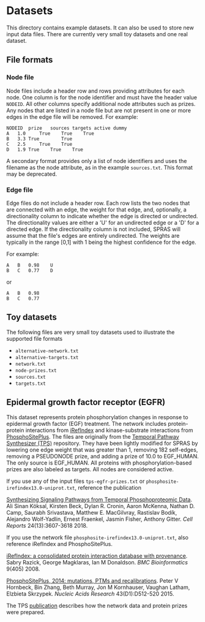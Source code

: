 # Datasets
This directory contains example datasets.
It can also be used to store new input data files.
There are currently very small toy datasets and one real dataset.

## File formats
### Node file
Node files include a header row and rows providing attributes for each node.
One column is for the node identifier and must have the header value `NODEID`.
All other columns specify additional node attributes such as prizes.
Any nodes that are listed in a node file but are not present in one or more edges in the edge file will be removed.
For example:
```
NODEID	prize	sources	targets	active dummy
A	1.0		True	True	True
B	3.3	True		True
C	2.5		True	True
D	1.9	True	True	True
```

A secondary format provides only a list of node identifiers and uses the filename as the node attribute, as in the example `sources.txt`.
This format may be deprecated.

### Edge file
Edge files do not include a header row.
Each row lists the two nodes that are connected with an edge, the weight for that edge, and, optionally, a directionality column to indicate whether the edge is directed or undirected.
The directionality values are either a 'U' for an undirected edge or a 'D' for a directed edge.
If the directionality column is not included, SPRAS will assume that the file's edges are entirely undirected.
The weights are typically in the range [0,1] with 1 being the highest confidence for the edge.

For example:
```
A	B	0.98    U
B	C	0.77    D
```
or
```
A	B	0.98
B	C	0.77 
```

## Toy datasets
The following files are very small toy datasets used to illustrate the supported file formats
- `alternative-network.txt`
- `alternative-targets.txt`
- `network.txt`
- `node-prizes.txt`
- `sources.txt`
- `targets.txt`

## Epidermal growth factor receptor (EGFR)
This dataset represents protein phosphorylation changes in response to epidermal growth factor (EGF) treatment.
The network includes protein-protein interactions from [iRefIndex](http://irefindex.org/) and kinase-substrate interactions from [PhosphoSitePlus](http://www.phosphosite.org/).
The files are originally from the [Temporal Pathway Synthesizer (TPS)](https://github.com/koksal/tps) repository.
They have been lightly modified for SPRAS by lowering one edge weight that was greater than 1, removing 182 self-edges, removing a PSEUDONODE prize, and adding a prize of 10.0 to EGF_HUMAN.
The only source is EGF_HUMAN.
All proteins with phosphorylation-based prizes are also labeled as targets.
All nodes are considered active.

If you use any of the input files `tps-egfr-prizes.txt` or `phosphosite-irefindex13.0-uniprot.txt`, reference the publication

[Synthesizing Signaling Pathways from Temporal Phosphoproteomic Data](https://doi.org/10.1016/j.celrep.2018.08.085).
Ali Sinan Köksal, Kirsten Beck, Dylan R. Cronin, Aaron McKenna, Nathan D. Camp, Saurabh Srivastava, Matthew E. MacGilvray, Rastislav Bodík, Alejandro Wolf-Yadlin, Ernest Fraenkel, Jasmin Fisher, Anthony Gitter.
*Cell Reports* 24(13):3607-3618 2018.

If you use the network file `phosphosite-irefindex13.0-uniprot.txt`, also reference iRefIndex and PhosphoSitePlus.

[iRefIndex: a consolidated protein interaction database with provenance](https://doi.org/10.1186/1471-2105-9-405).
Sabry Razick, George Magklaras, Ian M Donaldson.
*BMC Bioinformatics* 9(405) 2008.

[PhosphoSitePlus, 2014: mutations, PTMs and recalibrations](https://doi.org/10.1093/nar/gku1267).
Peter V Hornbeck, Bin Zhang, Beth Murray, Jon M Kornhauser, Vaughan Latham, Elzbieta Skrzypek.
*Nucleic Acids Research* 43(D1):D512-520 2015.

The TPS [publication](https://doi.org/10.1016/j.celrep.2018.08.085) describes how the network data and protein prizes were prepared.

